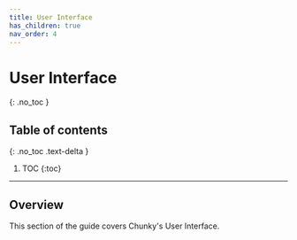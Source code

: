 ```yaml
---
title: User Interface
has_children: true
nav_order: 4
---
```


# User Interface
{: .no_toc }

## Table of contents
{: .no_toc .text-delta }

1. TOC
{:toc}

---

## Overview

This section of the guide covers Chunky's User Interface.
